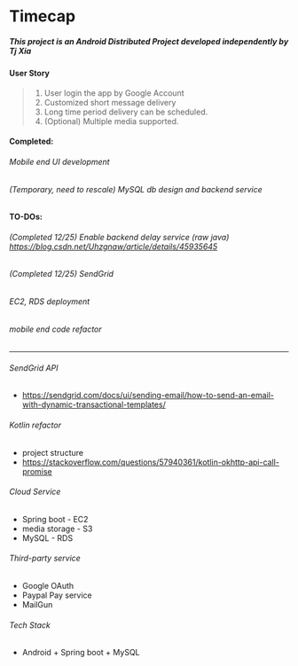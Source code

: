 # Timecap

##### This project is an Android Distributed Project developed independently by Tj Xia

#### User Story
>1. User login the app by Google Account
>2. Customized short message delivery
>3. Long time period delivery can be scheduled.
>4. (Optional) Multiple media supported.


#### Completed:
###### Mobile end UI development
###### (Temporary, need to rescale) MySQL db design and backend service


#### TO-DOs:
###### (Completed 12/25) Enable backend delay service (raw java) https://blog.csdn.net/Uhzgnaw/article/details/45935645
###### (Completed 12/25) SendGrid
###### EC2, RDS deployment
###### mobile end code refactor



-----------


###### SendGrid API
- https://sendgrid.com/docs/ui/sending-email/how-to-send-an-email-with-dynamic-transactional-templates/

###### Kotlin refactor
- project structure
- https://stackoverflow.com/questions/57940361/kotlin-okhttp-api-call-promise


###### Cloud Service
- Spring boot - EC2
- media storage - S3
- MySQL - RDS


###### Third-party service
- Google OAuth
- Paypal Pay service
- MailGun

###### Tech Stack
- Android + Spring boot + MySQL
